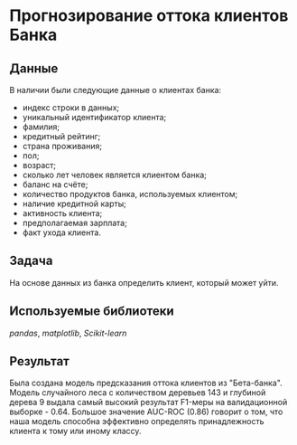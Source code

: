 # Прогнозирование оттока клиентов Банка

## Данные

В наличии были следующие данные о клиентах банка:

- индекс строки в данных;
- уникальный идентификатор клиента;
- фамилия;
- кредитный рейтинг;
- страна проживания;
- пол;
- возраст;
- сколько лет человек является клиентом банка;
- баланс на счёте;
- количество продуктов банка, используемых клиентом;
- наличие кредитной карты;
- активность клиента;
- предполагаемая зарплата;
- факт ухода клиента.

## Задача

На основе данных из банка определить клиент, который может уйти.

## Используемые библиотеки
*pandas*, *matplotlib*, *Scikit-learn*

## Результат

Была создана модель предсказания оттока клиентов из "Бета-банка". Модель случайного леса с количеством деревьев 143 и глубиной дерева 9 выдала самый высокий результат F1-меры на валидационной выборке - 0.64. Большое значение AUC-ROC (0.86) говорит о том, что наша модель способна эффективно определять принадлежность клиента к тому или иному классу.
